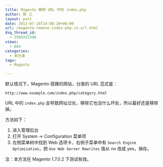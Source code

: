 ```yaml
---
title: Magento 移除 URL 中的 index.php
author: 陈 三
layout: post
date: 2013-07-16T14:08:20+00:00
url: /magento-remove-index-php-in-url.html
dsq_thread_id:
  - 1504322340
views:
  - 664
categories:
  - 未分类
tags:
  - Magento

---
```

默认情况下，Magento 搭建的网站，分类的 URL 范式是：

    http://www.example.com/index.php/category.html
    

URL 中的 `index.php` 会导致网址过长，移除它也没什么坏处，所以最好还是移除掉。

方法如下：

  1. 进入管理后台
  2. 打开 System -> Configuration 菜单项
  3. 左侧菜单树中找到 Web 选项卡，右侧子菜单中有 `Search Engine Optimization`，把 `Use Web Server Rewrites` 值从 no 改成 yes，保存。

注：本方法在 Magento 1.7.0.2 下测试有效。